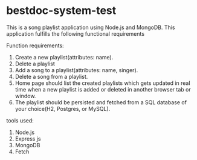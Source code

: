 # bestdoc-system-test

This is a song playlist application using Node.js and MongoDB. This application fulfills the following functional requirements

Function requirements:
1. Create a new playlist(attributes: name).
2. Delete a playlist
3. Add a song to a playlist(attributes: name, singer).
4. Delete a song from a playlist.
5. Home page should list the created playlists which gets updated in real time when a new playlist is added or deleted in another browser tab or window.
6. The playlist should be persisted and fetched from a SQL database of your choice(H2, Postgres, or MySQL).

tools used:
1. Node.js
2. Express js
3. MongoDB
4. Fetch 
